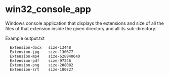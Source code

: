 # win32_console_app


Windows console application that displays the extensions and size of all the files of that extension inside the given directory and all its sub-directory.

Example output.txt

      Extension-docx   size-13448
      Extension-jpg    size-130677
      Extension-mp4    size-628940640
      Extension-pdf    size-97246
      Extension-png    size-208082
      Extension-srt    size-100727

